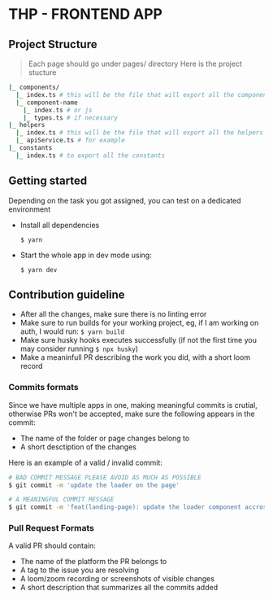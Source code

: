 # THP - FRONTEND APP

## Project Structure

> Each page should go under pages/ directory
> Here is the project stucture

```bash
|_ components/
  |_ index.ts # this will be the file that will export all the components, but each component should have a folder like
  |_ component-name
    |_ index.ts # or js
    |_ types.ts # if necessary
|_ helpers
  |_ index.ts # this will be the file that will export all the helpers functions and classes, but each component should have a folder or file
  |_ apiService.ts # for example
|_ constants
  |_ index.ts # to export all the constants
```

## Getting started

Depending on the task you got assigned, you can test on a dedicated environment

- Install all dependencies

  `$ yarn`

- Start the whole app in dev mode using:

  `$ yarn dev`

## Contribution guideline

- After all the changes, make sure there is no linting error
- Make sure to run builds for your working project, eg, if I am working on auth, I would run: `$ yarn build`
- Make sure husky hooks executes successfully (if not the first time you may consider running `$ npx husky`)
- Make a meaninfull PR describing the work you did, with a short loom record

### Commits formats

Since we have multiple apps in one, making meaningful commits is crutial, otherwise PRs won't be accepted, make sure the following appears in the commit:

- The name of the folder or page changes belong to
- A short desctiption of the changes

Here is an example of a valid / invalid commit:

```bash
# BAD COMMIT MESSAGE PLEASE AVOID AS MUCH AS POSSIBLE
$ git commit -m 'update the loader on the page'

# A MEANINGFUL COMMIT MESSAGE
$ git commit -m 'feat(landing-page): update the loader component accross the landing page'

```

### Pull Request Formats

A valid PR should contain:

- The name of the platform the PR belongs to
- A tag to the issue you are resolving
- A loom/zoom recording or screenshots of visible changes
- A short description that summarizes all the commits added
